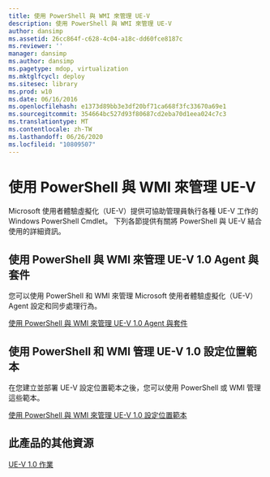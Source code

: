 ```yaml
---
title: 使用 PowerShell 與 WMI 來管理 UE-V
description: 使用 PowerShell 與 WMI 來管理 UE-V
author: dansimp
ms.assetid: 26cc864f-c628-4c04-a18c-dd60fce8187c
ms.reviewer: ''
manager: dansimp
ms.author: dansimp
ms.pagetype: mdop, virtualization
ms.mktglfcycl: deploy
ms.sitesec: library
ms.prod: w10
ms.date: 06/16/2016
ms.openlocfilehash: e1373d89bb3e3df20bf71ca668f3fc33670a69e1
ms.sourcegitcommit: 354664bc527d93f80687cd2eba70d1eea024c7c3
ms.translationtype: MT
ms.contentlocale: zh-TW
ms.lasthandoff: 06/26/2020
ms.locfileid: "10809507"
---
```

# 使用 PowerShell 與 WMI 來管理 UE-V


Microsoft 使用者體驗虛擬化（UE-V）提供可協助管理員執行各種 UE-V 工作的 Windows PowerShell Cmdlet。 下列各節提供有關將 PowerShell 與 UE-V 結合使用的詳細資訊。

## 使用 PowerShell 與 WMI 來管理 UE-V 1.0 Agent 與套件


您可以使用 PowerShell 和 WMI 來管理 Microsoft 使用者體驗虛擬化（UE-V） Agent 設定和同步處理行為。

[使用 PowerShell 與 WMI 來管理 UE-V 1.0 Agent 與套件](managing-the-ue-v-10-agent-and-packages-with-powershell-and-wmi.md)

## 使用 PowerShell 和 WMI 管理 UE-V 1.0 設定位置範本


在您建立並部署 UE-V 設定位置範本之後，您可以使用 PowerShell 或 WMI 管理這些範本。

[使用 PowerShell 與 WMI 來管理 UE-V 1.0 設定位置範本](managing-ue-v-10-settings-location-templates-using-powershell-and-wmi.md)

## 此產品的其他資源


[UE-V 1.0 作業](operations-for-ue-v-10.md)

 

 





